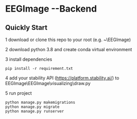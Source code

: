 # EEGImage --Backend
## Quickly Start
1 download or clone this repo to your root (e.g. ~\EEGImage)

2 download python 3.8 and create conda virtual environment

3 install dependencies
```
pip install -r requirement.txt
```
4 add your stability API (https://platform.stability.ai/) to EEGImage\EEGImage\visualizing\draw.py

5 run project
```
python manage.py makemigrations
python manage.py migrate
python manage.py runserver
```

